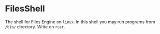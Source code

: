 # FilesShell
The shell for Files Engine on `linux`. In this shell you may run programs from `/bin/` directory.
Write on `rust`.
